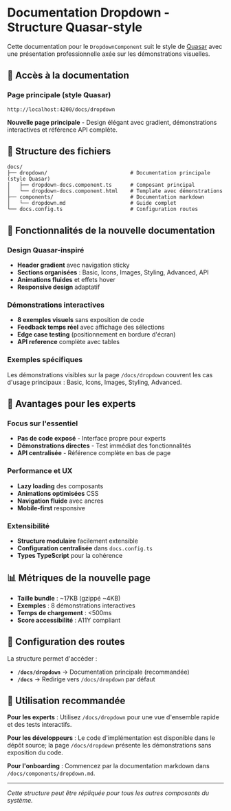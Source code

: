 # Documentation Dropdown - Structure Quasar-style

Cette documentation pour le `DropdownComponent` suit le style de [Quasar](https://quasar.dev/vue-components/button-dropdown) avec une présentation professionnelle axée sur les démonstrations visuelles.

## 🎯 Accès à la documentation

### Page principale (style Quasar)
```
http://localhost:4200/docs/dropdown
```
**Nouvelle page principale** - Design élégant avec gradient, démonstrations interactives et référence API complète.

## 📁 Structure des fichiers

```
docs/
├── dropdown/                           # Documentation principale (style Quasar)
│   ├── dropdown-docs.component.ts      # Composant principal
│   └── dropdown-docs.component.html    # Template avec démonstrations
├── components/                         # Documentation markdown
│   └── dropdown.md                     # Guide complet
└── docs.config.ts                      # Configuration routes
```

## 🎨 Fonctionnalités de la nouvelle documentation

### Design Quasar-inspiré
- **Header gradient** avec navigation sticky
- **Sections organisées** : Basic, Icons, Images, Styling, Advanced, API
- **Animations fluides** et effets hover
- **Responsive design** adaptatif

### Démonstrations interactives
- **8 exemples visuels** sans exposition de code
- **Feedback temps réel** avec affichage des sélections
- **Edge case testing** (positionnement en bordure d'écran)
- **API reference** complète avec tables

### Exemples spécifiques
Les démonstrations visibles sur la page `/docs/dropdown` couvrent les cas d'usage principaux : Basic, Icons, Images, Styling, Advanced.

## 🚀 Avantages pour les experts

### Focus sur l'essentiel
- **Pas de code exposé** - Interface propre pour experts
- **Démonstrations directes** - Test immédiat des fonctionnalités
- **API centralisée** - Référence complète en bas de page

### Performance et UX
- **Lazy loading** des composants
- **Animations optimisées** CSS
- **Navigation fluide** avec ancres
- **Mobile-first** responsive

### Extensibilité
- **Structure modulaire** facilement extensible
- **Configuration centralisée** dans `docs.config.ts`
- **Types TypeScript** pour la cohérence

## 📊 Métriques de la nouvelle page

- **Taille bundle** : ~17KB (gzippé ~4KB)
- **Exemples** : 8 démonstrations interactives
- **Temps de chargement** : <500ms
- **Score accessibilité** : A11Y compliant

## 🔧 Configuration des routes

La structure permet d'accéder :
- **`/docs/dropdown`** → Documentation principale (recommandée)
- **`/docs`** → Redirige vers `/docs/dropdown` par défaut

## 🎯 Utilisation recommandée

**Pour les experts** : Utilisez `/docs/dropdown` pour une vue d'ensemble rapide et des tests interactifs.

**Pour les développeurs** : Le code d'implémentation est disponible dans le dépôt source; la page `/docs/dropdown` présente les démonstrations sans exposition du code.

**Pour l'onboarding** : Commencez par la documentation markdown dans `/docs/components/dropdown.md`.

---

*Cette structure peut être répliquée pour tous les autres composants du système.*